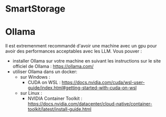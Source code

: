 # SmartStorage



# Ollama
Il est extremenment recommandé d'avoir une machine avec un gpu pour avoir des performances acceptables avec les LLM.
Vous pouver : 
- installer Ollama sur votre machine en suivant les instructions sur le site officiel de Ollama : https://ollama.com/
- utiliser Ollama dans un docker:
    - sur Windows :
        - CUDA on WSL : https://docs.nvidia.com/cuda/wsl-user-guide/index.html#getting-started-with-cuda-on-wsl
    - sur Linux : 
        - NVIDIA Container Toolkit : https://docs.nvidia.com/datacenter/cloud-native/container-toolkit/latest/install-guide.html
